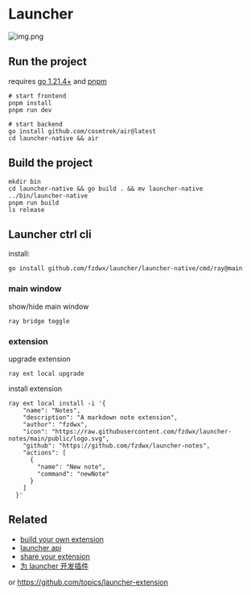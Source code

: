 # Launcher

![img.png](.github/img.png)

## Run the project

requires [go 1.21.4+](https://golang.org/) and [pnpm](https://pnpm.io/)

```shell
# start frontend
pnpm install
pnpm run dev

# start backend
go install github.com/cosmtrek/air@latest
cd launcher-native && air
```

## Build the project

```shell
mkdir bin
cd launcher-native && go build . && mv launcher-native ../bin/launcher-native
pnpm run build
ls release
```

## Launcher ctrl cli

install:

```shell
go install github.com/fzdwx/launcher/launcher-native/cmd/ray@main
```

### main window

show/hide main window

```shell
ray bridge toggle
```

### extension

upgrade extension

```shell
ray ext local upgrade
```

install extension

```shell
ray ext local install -i '{
    "name": "Notes",
    "description": "A markdown note extension",
    "author": "fzdwx",
    "icon": "https://raw.githubusercontent.com/fzdwx/launcher-notes/main/public/logo.svg",
    "github": "https://github.com/fzdwx/launcher-notes",
    "actions": [
      {
        "name": "New note",
        "command": "newNote"
      }
    ]
  }'
```


## Related

- [build your own extension](https://github.com/fzdwx/launcher-extension-sample)
- [launcher api](../packages/launcher-api)
- [share your extension](https://github.com/fzdwx/launcher-extension)
- [为 launcher 开发插件](https://fzdwx.vercel.app/blog/2023-12-24-wei-kai-fa-cha-jian)

or https://github.com/topics/launcher-extension
